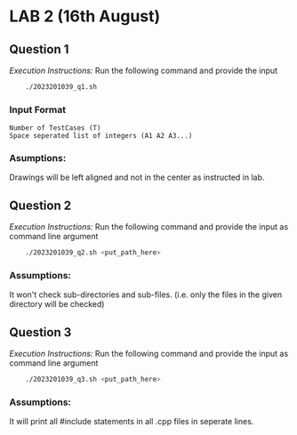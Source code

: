 # LAB 2 (16th August)

## Question 1
_Execution Instructions:_
Run the following command and provide the input

```bash
    ./2023201039_q1.sh
```

### Input Format
```
Number of TestCases (T)
Space seperated list of integers (A1 A2 A3...)
```

### Asumptions:
Drawings will be left aligned and not in the center as instructed in lab.


## Question 2
_Execution Instructions:_
Run the following command and provide the input as command line argument

```bash
    ./2023201039_q2.sh <put_path_here>
```

### Assumptions:
It won't check sub-directories and sub-files. (i.e. only the files in the given directory will be checked)

## Question 3
_Execution Instructions:_
Run the following command and provide the input as command line argument

```bash
    ./2023201039_q3.sh <put_path_here>
```

### Assumptions:
It will print all #include statements in all .cpp files in seperate lines.

